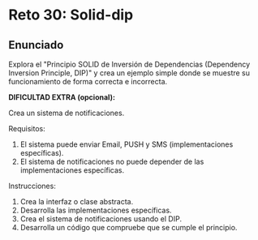 # Reto 30: Solid-dip

## Enunciado

Explora el "Principio SOLID de Inversión de Dependencias (Dependency Inversion Principle, DIP)" y crea un ejemplo simple donde se muestre su funcionamiento de forma correcta e incorrecta.

**DIFICULTAD EXTRA (opcional):**

Crea un sistema de notificaciones.

Requisitos:

1. El sistema puede enviar Email, PUSH y SMS (implementaciones específicas).
2. El sistema de notificaciones no puede depender de las implementaciones específicas.

Instrucciones:

1. Crea la interfaz o clase abstracta.
2. Desarrolla las implementaciones específicas.
3. Crea el sistema de notificaciones usando el DIP.
4. Desarrolla un código que compruebe que se cumple el principio.
